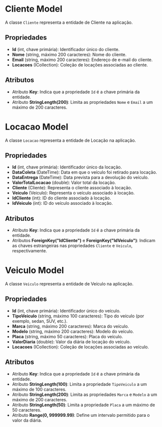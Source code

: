 # Cliente Model

A classe `Cliente` representa a entidade de Cliente na aplicação.

## Propriedades

- **Id** (int, chave primária): Identificador único do cliente.
- **Nome** (string, máximo 200 caracteres): Nome do cliente.
- **Email** (string, máximo 200 caracteres): Endereço de e-mail do cliente.
- **Locacoes** (ICollection<Locacao>): Coleção de locações associadas ao cliente.

## Atributos

- Atributo **Key**: Indica que a propriedade `Id` é a chave primária da entidade.
- Atributo **StringLength(200)**: Limita as propriedades `Nome` e `Email` a um máximo de 200 caracteres.

# Locacao Model

A classe `Locacao` representa a entidade de Locação na aplicação.

## Propriedades

- **Id** (int, chave primária): Identificador único da locação.
- **DataColeta** (DateTime): Data em que o veículo foi retirado para locação.
- **DataEntrega** (DateTime): Data prevista para a devolução do veículo.
- **ValorTotalLocacao** (double): Valor total da locação.
- **Cliente** (Cliente): Representa o cliente associado à locação.
- **Veiculo** (Veiculo): Representa o veículo associado à locação.
- **IdCliente** (int): ID do cliente associado à locação.
- **IdVeiculo** (int): ID do veículo associado à locação.

## Atributos

- Atributo **Key**: Indica que a propriedade `Id` é a chave primária da entidade.
- Atributos **ForeignKey("IdCliente")** e **ForeignKey("IdVeiculo")**: Indicam as chaves estrangeiras nas propriedades `Cliente` e `Veiculo`, respectivamente.

# Veiculo Model

A classe `Veiculo` representa a entidade de Veículo na aplicação.

## Propriedades

- **Id** (int, chave primária): Identificador único do veículo.
- **TipoVeiculo** (string, máximo 100 caracteres): Tipo do veículo (por exemplo, sedan, SUV, etc.).
- **Marca** (string, máximo 200 caracteres): Marca do veículo.
- **Modelo** (string, máximo 200 caracteres): Modelo do veículo.
- **Placa** (string, máximo 50 caracteres): Placa do veículo.
- **ValorDiaria** (double): Valor da diária de locação do veículo.
- **Locacoes** (ICollection<Locacao>): Coleção de locações associadas ao veículo.

## Atributos

- Atributo **Key**: Indica que a propriedade `Id` é a chave primária da entidade.
- Atributo **StringLength(100)**: Limita a propriedade `TipoVeiculo` a um máximo de 100 caracteres.
- Atributo **StringLength(200)**: Limita as propriedades `Marca` e `Modelo` a um máximo de 200 caracteres.
- Atributo **StringLength(50)**: Limita a propriedade `Placa` a um máximo de 50 caracteres.
- Atributo **Range(0, 999999.99)**: Define um intervalo permitido para o valor da diária.
